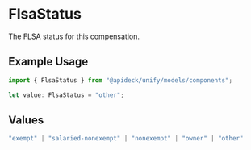 # FlsaStatus

The FLSA status for this compensation.

## Example Usage

```typescript
import { FlsaStatus } from "@apideck/unify/models/components";

let value: FlsaStatus = "other";
```

## Values

```typescript
"exempt" | "salaried-nonexempt" | "nonexempt" | "owner" | "other"
```